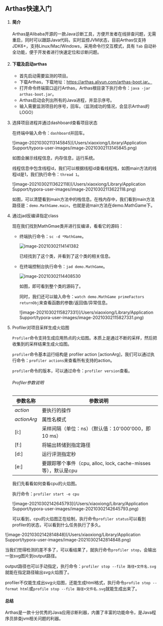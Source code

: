 ## Arthas快速入门

1. #### 简介

   Arthas是Alibaba开源的一款Java诊断工具，方便开发者在线排查问题，无需重启，同时可以跟踪Java代码，实时监控JVM状态，目前Arthas仅支持JDK6+，支持Linux/Mac/Windows，采用命令行交互模式，具有 `Tab` 自动补全功能，便于开发者进行快速定位和诊断问题。

2. #### 下载及启动arthas

   * 首先启动需要监测的项目。
   * 下载Arthas，下载地址：https://arthas.aliyun.com/arthas-boot.jar。
   * 打开命令终端窗口运行Arthas，Arthas根目录下执行命令：`java -jar arthas-boot.jar`。
   * Arthas启动会列出所有的Java进程，并显示序号。
   * 输入需要监测项目的序号，回车。（监测成功的情况，会显示Arthas的LOGO）

3. 选择项目进程并通过dashboard查看项目状态

   在终端中输入命令：`dashboard`并回车。

   ![image-20210302113145845](/Users/xiaoxiong/Library/Application Support/typora-user-images/image-20210302113145845.png)

   如图会展示线程信息，内存信息，运行系统。

   线程信息中包含线程id，我们可以根据线程id查看线程栈，如图main方法的线程id是1，我们执行命令：`thread 1`。

   ![image-20210302113622118](/Users/xiaoxiong/Library/Application Support/typora-user-images/image-20210302113622118.png)

   如图，可以清楚看到main方法中的栈信息。在栈内存中，我们看到main方法路径是：`demo.MathGame.main`，也就是说main方法在demo.MathGame下。

4. 通过jad反编译指定class

   现在我们找到MathGmae类并进行反编译，看看它的源码：

   - 终端执行命令：`sc -d *MathGame`。

     ![image-20210302114141382](file:///Users/xiaoxiong/Library/Application%20Support/typora-user-images/image-20210302114141382.png?lastModify=1614656641)

     已经找到了这个类，并看到了这个类的相关信息。

   - 在终端控制台执行命令：`jad demo.MathGame`。

     ![image-20210302114408530](file:///Users/xiaoxiong/Library/Application%20Support/typora-user-images/image-20210302114408530.png?lastModify=1614656641)

     如图，即可看到整个类的源码了。

     同时，我们还可以输入命令：`watch demo.MathGame primeFactors returnObj`来查看函数的参数/返回值/异常信息。

     ![image-20210302115827331](/Users/xiaoxiong/Library/Application Support/typora-user-images/image-20210302115827331.png)

5. Profiler对项目采样生成火焰图

   `Profiler`命令支持生成应用热点的火焰图。本质上是通过不断的采样，然后把收集到的采样结果生成火焰图。

   `profiler`命令基本运行结构是 profiler action [actionArg]，我们可以通过执行命令：`profiler actions`来查看所有支持的action。

   `profiler`命令的版本，可以通过命令：`profiler version`查看。

   ###### Profiler参数说明

   | 参数名称    | 参数说明                                                     |
   | ----------- | ------------------------------------------------------------ |
   | *action*    | 要执行的操作                                                 |
   | *actionArg* | 属性名模式                                                   |
   | [i:]        | 采样间隔（单位：ns）（默认值：10'000'000，即10 ms）          |
   | [f:]        | 将输出转储到指定路径                                         |
   | [d:]        | 运行评测指定秒                                               |
   | [e:]        | 要跟踪哪个事件（cpu, alloc, lock, cache-misses等），默认是cpu |

   我们先看看如何查看cpu的火焰图。

   执行命令：`profiler start -e cpu`

   ![image-20210302142645793](/Users/xiaoxiong/Library/Application Support/typora-user-images/image-20210302142645793.png)

   可以看到，cpu的火焰图正在绘制，执行命令`profiler status`可以看到profiler的状态，可以看到什么任务执行了多久。

![image-20210302142814848](/Users/xiaoxiong/Library/Application Support/typora-user-images/image-20210302142814848.png)

   当我们觉得检测的差不多了，可以看结果了，就执行命令`profiler stop`，会输出一张svg图片到output路径。	
   
   output路径也可以手动指定，执行命令：`profiler stop --file 路径+文件名.svg`就能在指定路径输出svg火焰图了。	
   
   profiler不仅能生成出svg火焰图，还能生成html格式，执行命令`profile stop --format html`或`profile stop --file 路径+文件名.svg`就能生成出来了。

#### 总结

Arthas是一款十分优秀的Java应用诊断利器，内置了丰富的功能命令，是Java程序员排查jvm相关问题的利器。